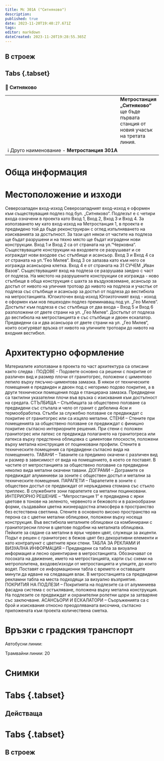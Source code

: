 ```yaml
---
title: Мс 301А ("Ситняково")
description: 
published: true
date: 2023-11-20T19:40:27.671Z
tags: 
editor: markdown
dateCreated: 2023-11-20T19:28:55.365Z
---
```


## В строеж
## Tabs {.tabset}
### 🔵 Ситняково
<table style="width:100%">
  <tr>
    <td style="width:400px"><img src=""></td>
    <td><b>Метростанция „Ситняково“</b> ще бъде първата станция от новия учасък на третата линия.
      <br></td>
  </tr>
  <td colspan=2 >ℹ️ Друго наименование - <b>Метростанция 301А</b></td>
</table>


# Обща информация


# Местоположение и изходи

Северозападен вход-изход
Северозападният вход-изход е оформен към съществуващия подлез под
бул. „Ситняково“. Подлезът е с четири входа означени в проекта като Вход 1, Вход 2,
Вход 3 и Вход 4. За използването му като вход-изход на Метростанция 1, в проекта е
предвидено той да бъде реконструиран с оглед изпълняването на изискванията за
достъпност. За тази цел някои от частите на подлеза ще бъдат разрушени и на тяхно
място ще бъдат изградени нови конструкции.
Вход 1 и Вход 2 са от страната на ул.“Черковна“. Съществуващите конструкции на
входовете се разрушават и се изграждат нови входове със стълбище и асансьор.
Вход 3 и Вход 4 са от страната на ул.“Гео Милев“. Вход 3 се запазва като към него се
изгражда асансьорна клетка. Вход 4 е от страната на 31 СУЧЕМ „Иван Вазов“.
Съществуващият вход на подлеза се разрушава заедно с част от подлеза. На мястото на
разрушените конструкции се изгражда - ново стълбище в обща конструкция с шахта за
въздуховземане, асансьор за достъп от нивото на уличния тротоар до нивото на подлеза
и участък от подлеза със стълбище и асансьор за достъп от подлеза до вестибюла на
метростанцията.
Югоизточен вход-изход
Югоизточният вход - изход е оформен към нов пешеходен подлез преминаващ под
ул. „Гео Милев“. Достъпът към подлеза е със стълбища от два входа – Вход 5 и Вход 6
разположени от двете страни на ул. „Гео Милев“. Достъпът от подлеза до вестибюла на
метростанцията е със стълбище и двоен ескалатор.
Предвидени са и два асансьора от двете страни на ул. „Гео Милев“, които осигуряват
връзка от нивото на уличните тротоари до нивото на входния вестибюл.

# Архитектурно оформление
Материалите използвани в проекта по част архитектура са описани както следва :
ПОДОВЕ - Подовете основно са решени с покритие от различен вид и размер плочи от
гранитогрес, положени с циментово лепило върху пясъчно-циментова замазка. В някои
от техническите помещения е предвиден и двоен под с негоримо подово покритие, а в
други технически помещения пода е гланцирана замазка. Предвидени са тактилни
указателни плочи във връзка с изисквания към достъпност на средата.
СТЪЛБИЩА – Стълбищата за обществено ползване са предвидени със стъпала и чело
от гранит с дебелина 4см и термообработка. Стълби за служебно ползване се
предвиждат с покритие от гранитогрес или са изцяло метални.
СТЕНИ – Стените при помещенията за обществено ползване се предвиждат с финишно
покритие съгласно интериорните решения. При стени с положен гранитогрес или латекс
се предвижда полагането на гранитогреса или латекса върху предстенна облицовка с
циментови плоскости, положени върху метална конструкция от поцинковани профили.
Стените в техническите помещения са предвидени съгласно вида на помещението.
ТАВАНИ – Таваните са предимно окачени с различен вид и размер в зависимост от вида
на помещението, в което се поставят. В частите от метростанцията за обществено
ползване са предвидени няколко вида метални окачени тавани.
ДОГРАМИ – Дограмите се предвиждат алуминиеви за зоните с обществен достъп и
метални за техническите помещения.
ПАРАПЕТИ – Парапетите в зоните с обществен достъп се предвиждат от неръждаема
стомана със стъкло триплекс. В служебните зони парапетите са метални поцинковани.
ИНТЕРИОРНО РЕШЕНИЕ – “Метростанция 1” е предвидена с ярки цветове в тонове на
зеленото, червеното и бежовото и в разнообразни форми, създавайки цветна
жизнерадостна атмосфера в пространство без естествена светлина. Стените в
основното високо пространство на перона са с цветни метални облицовки, положени
върху носеща конструкция. Във вестибюла металните облицовки са комбинирани с
гранитогресни плочи в цветове подобни на металната облицовка. Пейките за сядане са
метални в ярък червен цвят, служещи за акценти. Подът е решен с гранитогрес в бежов
цвят без декоративни елементи и като контрапункт с цветните ярки стени.
ТАБЛА ЗА РЕКЛАМИ И ВИЗУАЛНА ИНФОРМАЦИЯ – Предвидени са табла за визуална
информация и лесно ориентиране в метростанцията. Обозначават се посоката на
движение, името на метростанцията, карти със схеми на метрополитена, входове/изходи
от метростанцията и улиците, до които водят. Поставят се информационни табла с
времето и оставащите минути да идване на следващия влак. В метростанцията са
предвидени рекламни табла на места подходящи за визуално възприятие.
ПОКРИТИЯ НА ПОДЛЕЗИ – Покритията на подлезите са от алуминиева фасадна
система с остъкляване, положена върху метална конструкция. На подлезите се
предвиждат и охранителни ролетни щори за затваряне със заключване.
АСАНСЬОРИ И ЕСКАЛАТОРИ – Съоръженията са с брой и изисквания относно
преодоляваната височина, съгласно приложената към проекта количествена сметка. 

# Връзки с градския транспорт
Автобусни линии:

Трамвайни линии: 20

# Снимки
  
# Tabs {.tabset}
## Действаща

  
# Tabs {.tabset}
## В строеж
